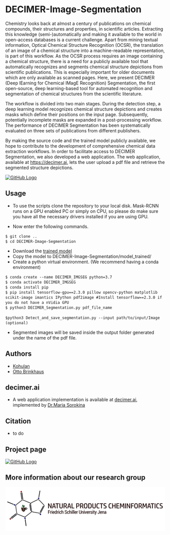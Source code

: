# DECIMER-Image-Segmentation

Chemistry looks back at almost a century of publications on chemical compounds, their structures and properties, in scientific articles. Extracting this knowledge (semi-)automatically and making it available to the world in open-access databases is a current challenge. Apart from mining textual information, Optical Chemical Structure Recognition (OCSR), the translation of an image of a chemical structure into a machine-readable representation, is part of this workflow. As the OCSR process requires an image containing a chemical structure, there is a need for a publicly available tool that automatically recognizes and segments chemical structure depictions from scientific publications. This is especially important for older documents which are only available as scanned pages. Here, we present DECIMER (Deep lEarning for Chemical IMagE Recognition) Segmentation, the first open-source, deep learning-based tool for automated recognition and segmentation of chemical structures from the scientific literature.

The workflow is divided into two main stages. During the detection step, a deep learning model recognizes chemical structure depictions and creates masks which define their positions on the input page. Subsequently, potentially incomplete masks are expanded in a post-processing workflow. The performance of DECIMER Segmentation has been systematically evaluated on three sets of publications from different publishers. 

By making the source code and the trained model publicly available, we hope to contribute to the development of comprehensive chemical data extraction workflows. In order to facilitate access to DECIMER Segmentation, we also developed a web application. The web application, available at https://decimer.ai, lets the user upload a pdf file and retrieve the segmented structure depictions.

[![GitHub Logo](https://github.com/Kohulan/DECIMER-Image-Segmentation/blob/master/Validation/Abstract1.png)](https://decimer.ai)

## Usage

-  To use the scripts clone the repository to your local disk. Mask-RCNN runs on a GPU enabled PC or simply on CPU, so please do make sure you have all the necessary drivers installed if you are using GPU.

- Now enter the following commands.
```
$ git clone ..
$ cd DECIMER-Image-Segmentation
```
- Download the [trained model](https://storage.googleapis.com/mrcnn-weights/mask_rcnn_molecule.h5)
- Copy the model to DECIMER-Image-Segmentation/model_trained/
- Create a python virtual environment. (We recommend having a conda environment)
```
$ conda create --name DECIMER_IMGSEG python=3.7
$ conda activate DECIMER_IMGSEG
$ conda install pip
$ pip install tensorflow-gpu==2.3.0 pillow opencv-python matplotlib scikit-image imantics IPython pdf2image #Install tensorflow==2.3.0 if you do not have a nVidia GPU
$ python3 DECIMER_Segmentation.py pdf_file_name 

$python3 Detect_and_save_segmentation.py --input path/to/input/Image (optional)
```
- Segmented images will be saved inside the output folder generated under the name of the pdf file.

## Authors 
- [Kohulan](github.com/Kohulan)
- [Otto Brinkhaus](github.com/OBrink)

## decimer.ai

- A web application implementation is available at [decimer.ai](https://decimer.naturalproducts.net), implemented by [Dr.Maria Sorokina](https://github.com/mSorok)

## Citation

- to do

## Project page

[![GitHub Logo](https://github.com/Kohulan/DECIMER-Image-to-SMILES/raw/master/assets/DECIMER.gif)](https://kohulan.github.io/Decimer-Official-Site/)
## More information about our research group

[![GitHub Logo](https://github.com/Kohulan/DECIMER-Image-to-SMILES/blob/master/assets/CheminfGit.png?raw=true)](https://cheminf.uni-jena.de)
